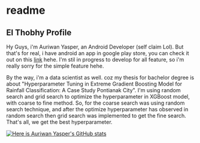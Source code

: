 # readme
## El Thobhy Profile

Hy Guys, i'm Auriwan Yasper, an Android Developer (self claim Lol). But that's for real, i have android an app in google play store, you can check it out on this [link](https://play.google.com/store/apps/details?id=com.aljebrastudio.islamicstory&pcampaignid=web_share) hehe. I'm stil in progress to develop for all feature, so i'm really sorry for the simple feature hehe. 

By the way, i'm a data scientist as well. coz my thesis for bachelor degree is about "Hyperparameter Tuning in Extreme Gradient Boosting Model for Rainfall Classification: A Case Study Pontianak City". I'm using random search and grid search to optimize the hyperparameter in XGBoost model, with coarse to fine method. So, for the coarse search was using random search technique, and after the optimize hyperparameter has observed in random search then grid search was implemented to get the fine search. That's all, we get the best hyperparameter.


[![Here is Auriwan Yasper's GitHub stats](https://github-readme-stats.vercel.app/api?username=el-thobhy)](https://github.com/el-thobhy/github-readme-stats)
